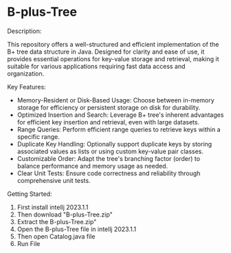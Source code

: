 # B-plus-Tree

Description:

This repository offers a well-structured and efficient implementation of the B+ tree data structure in Java. Designed for clarity and ease of use, it provides essential operations for key-value storage and retrieval, making it suitable for various applications requiring fast data access and organization.


Key Features:
- Memory-Resident or Disk-Based Usage: Choose between in-memory storage for efficiency or persistent storage on disk for durability. 
- Optimized Insertion and Search: Leverage B+ tree's inherent advantages for efficient key insertion and retrieval, even with large datasets. 
- Range Queries: Perform efficient range queries to retrieve keys within a specific range. 
- Duplicate Key Handling: Optionally support duplicate keys by storing associated values as lists or using custom key-value pair classes. 
- Customizable Order: Adapt the tree's branching factor (order) to balance performance and memory usage as needed. 
- Clear Unit Tests: Ensure code correctness and reliability through comprehensive unit tests.

Getting Started:

1) First install intellj 2023.1.1
2) Then download "B-plus-Tree.zip"
3) Extract the B-plus-Tree.zip"
4) Open the B-plus-Tree file in intellj 2023.1.1
5) Then open Catalog.java file 
6) Run File
